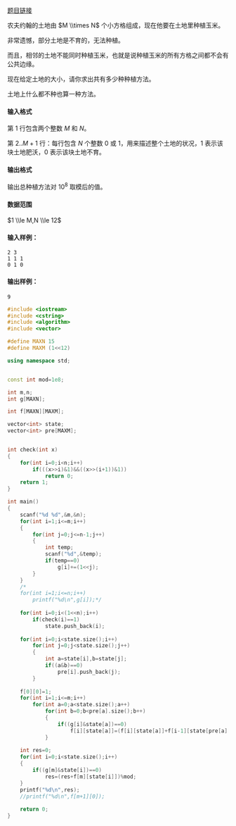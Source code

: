 

[题目链接](https://www.acwing.com/problem/content/329/)


农夫约翰的土地由 $M \\times N$ 个小方格组成，现在他要在土地里种植玉米。

非常遗憾，部分土地是不育的，无法种植。

而且，相邻的土地不能同时种植玉米，也就是说种植玉米的所有方格之间都不会有公共边缘。

现在给定土地的大小，请你求出共有多少种种植方法。

土地上什么都不种也算一种方法。

#### 输入格式

第 $1$ 行包含两个整数 $M$ 和 $N$。

第 $2..M+1$ 行：每行包含 $N$ 个整数 $0$ 或 $1$，用来描述整个土地的状况，$1$ 表示该块土地肥沃，$0$ 表示该块土地不育。

#### 输出格式

输出总种植方法对 $10^8$ 取模后的值。

#### 数据范围

$1 \\le M,N \\le 12$

#### 输入样例：

    2 3
    1 1 1
    0 1 0
    

#### 输出样例：

    9

```cpp
#include <iostream>
#include <cstring>
#include <algorithm>
#include <vector>

#define MAXN 15
#define MAXM (1<<12)

using namespace std;


const int mod=1e8;

int m,n;
int g[MAXN];

int f[MAXN][MAXM];

vector<int> state;
vector<int> pre[MAXM];


int check(int x)
{
    for(int i=0;i<n;i++)
        if(((x>>i)&1)&&((x>>(i+1))&1))
            return 0;
    return 1;
}

int main()
{
    scanf("%d %d",&m,&n);
    for(int i=1;i<=m;i++)
    {
        for(int j=0;j<=n-1;j++)
        {
            int temp;
            scanf("%d",&temp);
            if(temp==0)
                g[i]+=(1<<j);
        }
    }
    /*
    for(int i=1;i<=n;i++)
        printf("%d\n",g[i]);*/
    
    for(int i=0;i<(1<<n);i++)
        if(check(i)==1)
            state.push_back(i);
    
    for(int i=0;i<state.size();i++)
        for(int j=0;j<state.size();j++)
        {
            int a=state[i],b=state[j];
            if((a&b)==0)
                pre[i].push_back(j);
        }
        
    f[0][0]=1;
    for(int i=1;i<=m;i++)
        for(int a=0;a<state.size();a++)
            for(int b=0;b<pre[a].size();b++)
            {
                if((g[i]&state[a])==0)
                    f[i][state[a]]=(f[i][state[a]]+f[i-1][state[pre[a][b]]])%mod;
            }
    
    int res=0;
    for(int i=0;i<state.size();i++)
    {
        if((g[m]&state[i])==0)
            res=(res+f[m][state[i]])%mod;
    }
    printf("%d\n",res);
    //printf("%d\n",f[m+1][0]);
    
    return 0;
}


```
